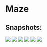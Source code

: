 # Maze


## Snapshots:

![](https://github.com/mhmdar/Maze/tree/master/maze_screenshots/Capture1.JPG)
![](https://github.com/mhmdar/Maze/tree/master/maze_screenshots/Capture2.JPG)
![](https://github.com/mhmdar/Maze/tree/master/maze_screenshots/Capture3.JPG)
![](https://github.com/mhmdar/Maze/tree/master/maze_screenshots/Capture4.JPG)
![](https://github.com/mhmdar/Maze/tree/master/maze_screenshots/Capture5.JPG)
![](https://github.com/mhmdar/Maze/tree/master/maze_screenshots/Capture6.JPG)
